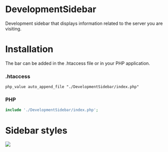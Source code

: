 # DevelopmentSidebar

Development sidebar that displays information related to the server you are visiting.

# Installation

The bar can be added in the .htaccess file or in your PHP application.

### .htaccess
```htaccess
php_value auto_append_file "./DevelopmentSidebar/index.php"
```

### PHP
```PHP
include './DevelopmentSidebar/index.php';
```

# Sidebar styles
<img src="https://img.sshort.net/i/LqJ3.png">

